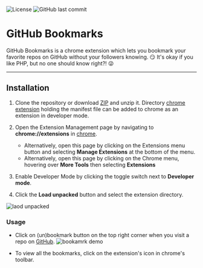 ![License][7] ![GitHub last commit][8]

# GitHub Bookmarks

GitHub Bookmarks is a chrome extension which lets you bookmark your favorite repos on GitHub without your followers knowing. 😏
It's okay if you like PHP, but no one should know right?! 😜

-----

## Installation

1. Clone the repository or download [ZIP][1] and unzip it. Directory [chrome extension][2] holding the manifest file can be added to chrome as an extension in developer mode.

2. Open the Extension Management page by navigating to **chrome://extensions** in [chrome][3].
    + Alternatively, open this page by clicking on the Extensions menu button and selecting **Manage Extensions** at the bottom of the menu.
    + Alternatively, open this page by clicking on the Chrome menu, hovering over **More Tools** then selecting **Extensions**

3. Enable Developer Mode by clicking the toggle switch next to **Developer mode**.

4. Click the **Load unpacked** button and select the extension directory.

![laod unpacked][4]

### Usage
+ Click on (un)bookmark button on the top right corner when you visit a repo on [GitHub][6].
    ![bookamrk demo][5]

+ To view all the bookmarks, click on the extension's icon in chrome's toolbar.


[1]: https://github.com/j-tesla/github-bookmarks/archive/refs/heads/master.zip 
[2]: chrome%20extension/
[3]: https://www.google.com/chrome/
[4]: https://user-images.githubusercontent.com/58279279/121198297-a8096a80-c88f-11eb-97ad-a05ba2c0154f.png
[5]: https://user-images.githubusercontent.com/58279279/121198847-13533c80-c890-11eb-84af-a38e055606bb.png
[6]: https://github.com/
[7]: https://img.shields.io/github/license/j-tesla/github-bookmarks?style=flat-square
[8]: https://img.shields.io/github/last-commit/j-tesla/github-bookmarks?style=flat-square
